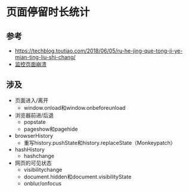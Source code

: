 # 页面停留时长统计

## 参考
- https://techblog.toutiao.com/2018/06/05/ru-he-jing-que-tong-ji-ye-mian-ting-liu-shi-chang/
- [监控页面崩溃](https://mp.weixin.qq.com/s/HnMZLI7hZ5sXU7bOXh615A)

## 涉及
- 页面进入/离开
  - window.onload和window.onbeforeunload
- 浏览器前进/后退
  - popstate
  - pageshow和pagehide
- browserHistory
  - 重写history.pushState和history.replaceState（Monkeypatch）
- hashHistory
  - hashchange
- 网页的可见状态
  - visibilitychange
  - document.hidden和document.visibilityState
  - onblur/onfocus